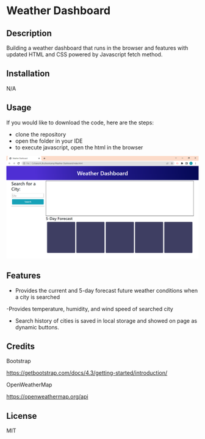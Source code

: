 # Weather Dashboard

## Description

Building a weather dashboard that runs in the browser and features with updated HTML and CSS powered by Javascript fetch method.

## Installation

N/A


## Usage

If you would like to download the code, here are the steps:
 - clone the repository 
 - open the folder in your IDE
 - to execute javascript, open the html in the browser



 ![Weather-Dashboard](assets/weather-dashboard.PNG)


## Features

- Provides the current and 5-day forecast future weather conditions when a city is searched

-Provides temperature, humidity, and wind speed of searched city

- Search history of cities is saved in local storage and showed on page as dynamic buttons.


## Credits

Bootstrap

https://getbootstrap.com/docs/4.3/getting-started/introduction/

OpenWeatherMap

https://openweathermap.org/api

## License

MIT